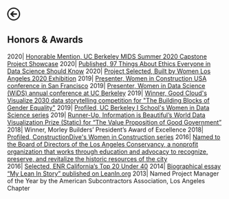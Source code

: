 [<img src="images/arrow_back.png?raw=true" width="30"/>](/index)

## Honors & Awards

2020| [Honorable Mention, UC Berkeley MIDS Summer 2020 Capstone Project Showcase](https://www.ischool.berkeley.edu/projects/2020/teacherprints-envision-teaching-excellence)
2020| [Published, 97 Things About Ethics Everyone in Data Science Should Know](https://learning.oreilly.com/library/view/97-things-about/9781492072652/)
2020| [Project Selected, Built by Women Los Angeles 2020 Exhibition](https://www.builtbywomen.us/selected-projects/)
2019| [Presenter, Women in Construction USA conference in San Francisco](https://medium.com/berkeleyischool/crafting-a-sustainable-career-8ba3d8cdbcd6)
2019| [Presenter, Women in Data Science (WiDS) annual conference at UC Berkeley](https://www.ischool.berkeley.edu/events/2019/wids-berkeley)
2019| [Winner, Good Cloud's Visualize 2030 data storytelling competition for "The Building Blocks of Gender Equality"](https://cloud.google.com/visualize-2030/#meet-the-winners)
2019| [Profiled, UC Berkeley I School's Women in Data Science series](https://medium.com/berkeleyischool/5-questions-with-a-woman-in-data-science-anna-jacobson-1c5b37dd4b44)
2019|	[Runner-Up, Information is Beautiful’s World Data Visualization Prize (Static) for “The Value Proposition of Good Government”](https://informationisbeautiful.net/2019/winners-of-the-world-data-visualization-prize/)
2018|	Winner, Morley Builders’ President’s Award of Excellence
2018|	[Profiled, ConstructionDive's Women in Construction series](https://www.constructiondive.com/news/forging-her-own-path-through-the-construction-industry/518571/)
2016|	[Named to the Board of Directors of the Los Angeles Conservancy, a nonprofit organization that works through education and advocacy to recognize, preserve, and revitalize the historic resources of the city](https://www.laconservancy.org/about/board-directors)  
2016|	[Selected, ENR California’s Top 20 Under 40](https://www.enr.com/blogs/12-california-views/post/38526-enr-california-announces-2016-top-20-under-40-honorees)
2014|	[Biographical essay “My Lean In Story” published on LeanIn.org](https://leanin.org/stories/anna-jacobson) 
2013|	Named Project Manager of the Year by the American Subcontractors Association, Los Angeles Chapter


